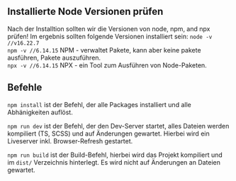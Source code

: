 ## Installierte Node Versionen prüfen
Nach der Installtion sollten wir die Versionen von node, npm, and npx prüfen! Im ergebnis sollten folgende Versionen installiert sein:
`node -v //v16.22.7`\
`npm -v //6.14.15` NPM - verwaltet Pakete, kann aber keine pakete ausführen, Pakete auszuführen. \
`npx -v //6.14.15` NPX - ein Tool zum Ausführen von Node-Paketen.

## Befehle
`npm install` ist der Befehl, der alle Packages installiert und alle Abhänigkeiten auflöst.

`npm run dev` ist der Befehl, der den Dev-Server startet, alles Dateien werden kompiliert (TS, SCSS) und auf Änderungen gewartet. Hierbei wird ein Liveserver inkl. Browser-Refresh gestartet.

`npm run build` ist der Build-Befehl, hierbei wird das Projekt kompiliert und im `dist/` Verzeichnis hinterlegt. Es wird nicht auf Änderungen an Dateien gewartet.
